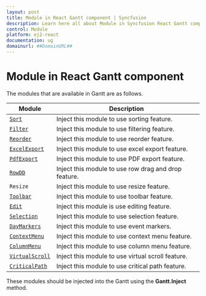 ```yaml
---
layout: post
title: Module in React Gantt component | Syncfusion
description: Learn here all about Module in Syncfusion React Gantt component of Syncfusion Essential JS 2 and more.
control: Module 
platform: ej2-react
documentation: ug
domainurl: ##DomainURL##
---
```


# Module in React Gantt component

The modules that are available in Gantt are as follows.

| Module | Description |
|------|-------------|
| [`Sort`](https://ej2.syncfusion.com/react/documentation/api/gantt/sort/)| Inject this module to use sorting feature.|
| [`Filter`](https://ej2.syncfusion.com/react/documentation/api/gantt/filter/)| Inject this module to use filtering feature.|
| [`Reorder`](https://ej2.syncfusion.com/react/documentation/api/grid/reorder/) | Inject this module to use reorder feature.|
| [`ExcelExport`](https://ej2.syncfusion.com/documentation/api/gantt/#excelexportmodule) | Inject this module to use excel export feature.|
| [`PdfExport`](https://ej2.syncfusion.com/documentation/api/gantt/#pdfexportmodule) | Inject this module to use PDF export feature.|
| [`RowDD`](https://ej2.syncfusion.com/react/documentation/api/gantt/rowDD/)| Inject this module to use row drag and drop feature.|
| `Resize`| Inject this module to use resize feature.|
| [`Toolbar`](https://ej2.syncfusion.com/react/documentation/api/gantt/#toolbar)| Inject this module to use toolbar feature.|
| [`Edit`](https://ej2.syncfusion.com/react/documentation/api/gantt/edit/)| Inject this module is use editing feature.|
| [`Selection`](https://ej2.syncfusion.com/react/documentation/api/gantt/selection/)| Inject this module to use selection feature.|
| [`DayMarkers`](https://ej2.syncfusion.com/react/documentation/api/gantt/dayMarkers/)| Inject this module to use event markers.|
| [`ContextMenu`](https://ej2.syncfusion.com/documentation/api/gantt/contextMenu/)| Inject this module to use context menu feature.|
| [`ColumnMenu`](https://ej2.syncfusion.com/react/documentation/api/gantt/columnMenu/)| Inject this module to use column menu feature.|
| [`VirtualScroll`](https://ej2.syncfusion.com/react/documentation/api/gantt/#virtualscrollmodule)| Inject this module to use virtual scroll feature.|
| [`CriticalPath`](https://ej2.syncfusion.com/react/documentation/api/gantt/#criticalpathmodule) | Inject this module to use critical path feature.|

These modules should be injected into the Gantt using the **Gantt.Inject** method.